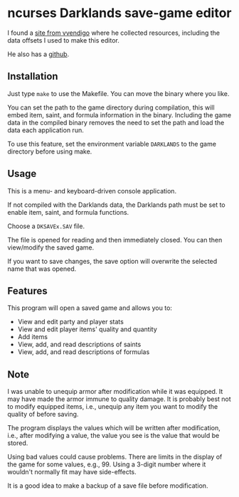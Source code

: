 # ncurses Darklands save-game editor

I found a [site from vvendigo](https://wendigo.online-siesta.com/darklands/)
where he collected resources,
including the data offsets I used to make this editor.

He also has a [github](https://github.com/vvendigo).

## Installation
Just type `make` to use the Makefile. You can move the binary where you like.

You can set the path to the game directory during compilation,
this will embed item, saint, and formula information in the binary.
Including the game data in the compiled binary
removes the need to set the path and load the data each application run.

To use this feature,
set the environment variable `DARKLANDS`
to the game directory before using make.

## Usage
This is a menu- and keyboard-driven console application.

If not compiled with the Darklands data,
the Darklands path must be set to enable item, saint, and formula functions.

Choose a `DKSAVEx.SAV` file.

The file is opened for reading and then immediately closed.
You can then view/modify the saved game.

If you want to save changes,
the save option will overwrite the selected name that was opened.

## Features
This program will open a saved game and allows you to:
- View and edit party and player stats
- View and edit player items' quality and quantity
- Add items
- View, add, and read descriptions of saints
- View, add, and read descriptions of formulas

## Note
I was unable to unequip armor after modification while it was equipped.
It may have made the armor immune to quality damage.
It is probably best not to modify equipped items, i.e.,
unequip any item you want to modify the quality of before saving.

The program displays the values which will be written after modification, i.e.,
after modifying a value, the value you see is the value that would be stored.

Using bad values could cause problems.
There are limits in the display of the game for some values, e.g., 99.
Using a 3-digit number where it wouldn't normally fit may have side-effects.

It is a good idea to make a backup of a save file before modification.
